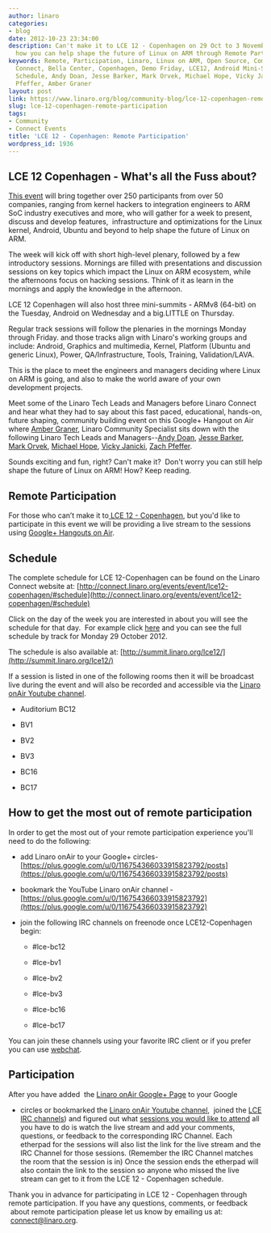 ```yaml
---
author: linaro
categories:
- blog
date: 2012-10-23 23:34:00
description: Can't make it to LCE 12 - Copenhagen on 29 Oct to 3 November; find out
  how you can help shape the future of Linux on ARM through Remote Participation.
keywords: Remote, Participation, Linaro, Linux on ARM, Open Source, Community, Linaro
  Connect, Bella Center, Copenhagen, Demo Friday, LCE12, Android Mini-Summit, Mini-Summit,
  Schedule, Andy Doan, Jesse Barker, Mark Orvek, Michael Hope, Vicky Janicki, Zach
  Pfeffer, Amber Graner
layout: post
link: https://www.linaro.org/blog/community-blog/lce-12-copenhagen-remote-participation/
slug: lce-12-copenhagen-remote-participation
tags:
- Community
- Connect Events
title: 'LCE 12 - Copenhagen: Remote Participation'
wordpress_id: 1936
---
```


## LCE 12 Copenhagen - What's all the Fuss about?


[This event](http://connect.linaro.org/events/event/lce12-copenhagen/#welcome) will bring together over 250 participants from over 50 companies, ranging from kernel hackers to integration engineers to ARM SoC industry executives and more, who will gather for a week to present, discuss and develop features,  infrastructure and optimizations for the Linux kernel, Android, Ubuntu and beyond to help shape the future of Linux on ARM.

The week will kick off with short high-level plenary, followed by a few introductory sessions. Mornings are filled with presentations and discussion sessions on key topics which impact the Linux on ARM ecosystem, while the afternoons focus on hacking sessions. Think of it as learn in the mornings and apply the knowledge in the afternoon.

LCE 12 Copenhagen will also host three mini-summits - ARMv8 (64-bit) on the Tuesday, Android on Wednesday and a big.LITTLE on Thursday.

Regular track sessions will follow the plenaries in the mornings Monday through Friday. and those tracks align with Linaro's working groups and include: Android, Graphics and multimedia, Kernel, Platform (Ubuntu and generic Linux), Power, QA/Infrastructure, Tools, Training, Validation/LAVA.

This is the place to meet the engineers and managers deciding where Linux on ARM is going, and also to make the world aware of your own development projects.


Meet some of the Linaro Tech Leads and Managers before Linaro Connect and hear what they had to say about this fast paced, educational, hands-on, future shaping, community building event on this Google+ Hangout on Air where [Amber Graner](http://www.linaro.org/linux-on-arm/meet-the-team/amber-graner/), Linaro Community Specialist sits down with the following Linaro Tech Leads and Managers--[Andy Doan](http://www.linaro.org/linux-on-arm/meet-the-team/andy-doan/), [Jesse Barker](http://www.linaro.org/linux-on-arm/meet-the-team/jesse-barker/), [Mark Orvek](http://www.linaro.org/linux-on-arm/meet-the-team/mark-orvek/), [Michael Hope](http://www.linaro.org/linux-on-arm/meet-the-team/michael-hope/), [Vicky Janicki](http://www.linaro.org/linux-on-arm/meet-the-team/vicky-janicki/), [Zach Pfeffer](http://www.linaro.org/linux-on-arm/meet-the-team/zach-pfeffer/).

Sounds exciting and fun, right? Can't make it?  Don't worry you can still help shape the future of Linux on ARM! How? Keep reading.


## Remote Participation


For those who can’t make it to[ LCE 12 - Copenhagen](http://connect.linaro.org/events/event/lce12-copenhagen/), but you'd like to participate in this event we will be providing a live stream to the sessions using [Google+ Hangouts on Air](http://www.google.com/+/learnmore/hangouts/onair.html).


## Schedule


The complete schedule for LCE 12-Copenhagen can be found on the Linaro Connect website at: [http://connect.linaro.org/events/event/lce12-copenhagen/#schedule](http://connect.linaro.org/events/event/lce12-copenhagen/#schedule)

Click on the day of the week you are interested in about you will see the schedule for that day.  For example click [here](http://connect.linaro.org/events/event/lce12-copenhagen/#schedule) and you can see the full schedule by track for Monday 29 October 2012.

The schedule is also available at: [http://summit.linaro.org/lce12/](http://summit.linaro.org/lce12/)

If a session is listed in one of the following rooms then it will be broadcast live during the event and will also be recorded and accessible via the [Linaro onAir Youtube channel](https://plus.google.com/u/0/116754366033915823792/posts).

  * Auditorium BC12


  * BV1


  * BV2


  * BV3


  * BC16


  * BC17

## How to get the most out of remote participation


In order to get the most out of your remote participation experience you'll need to do the following:

  * add Linaro onAir to your Google+ circles- [https://plus.google.com/u/0/116754366033915823792/posts](https://plus.google.com/u/0/116754366033915823792/posts)


  * bookmark the YouTube Linaro onAir channel - [https://plus.google.com/u/0/116754366033915823792](https://plus.google.com/u/0/116754366033915823792)


  * join the following IRC channels on freenode once LCE12-Copenhagen begin:


    * #lce-bc12


    * #lce-bv1


    * #lce-bv2


    * #lce-bv3


    * #lce-bc16


    * #lce-bc17

You can join these channels using your favorite IRC client or if you prefer you can use [webchat](http://webchat.freenode.net/?channels=lce-bc12%2Clce-bv2%2Clce-bv3%2C%20%23lce-bc16%2C%20%23lce-bc17%2Clce-bv1&uio=OT10cnVlJjEwPXRydWUmMTE9MjM218).


## Participation


After you have added  the [Linaro onAir Google+ Page](https://plus.google.com/u/0/116754366033915823792/posts) to your Google
+ circles or bookmarked the [Linaro onAir Youtube channel](https://plus.google.com/u/0/116754366033915823792),  joined the [LCE IRC channels](http://webchat.freenode.net/?channels=lce-bc12%2Clce-bv2%2Clce-bv3%2C%20%23lce-bc16%2C%20%23lce-bc17%2Clce-bc18&uio=OT10cnVlJjEwPXRydWUmMTE9MjM218)) and figured out what [sessions you would like to attend](http://connect.linaro.org/events/event/lce12-copenhagen/#schedule) all you have to do is watch the live stream and add your comments, questions, or feedback to the corresponding IRC Channel. Each etherpad for the sessions will also list the link for the live stream and the IRC Channel for those sessions. (Remember the IRC Channel matches the room that the session is in) Once the session ends the etherpad will also contain the link to the session so anyone who missed the live stream can get to it from the LCE 12 - Copenhagen schedule.

Thank you in advance for participating in LCE 12 - Copenhagen through remote participation. If you have any questions, comments, or feedback  about remote participation please let us know by emailing us at:  [connect@linaro.org](mailto:connect@linaro.org).